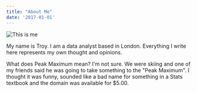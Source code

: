 ```yaml
---
title: "About Me"
date: '2017-01-01'
---
```


![This is me](/img/troy_profile.png)

My name is Troy. I am a data analyst based in London. Everything I write here represents my own thought and opinions.

What does Peak Maximum mean? I'm not sure. We were skiing and one of my friends said he was going to take something to the "Peak Maximum". I thought it was funny, sounded like a bad name for something in a Stats textbook and the domain was available for $5.00.